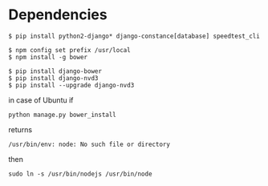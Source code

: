 Dependencies
=======
    $ pip install python2-django* django-constance[database] speedtest_cli

    $ npm config set prefix /usr/local
    $ npm install -g bower

    $ pip install django-bower
    $ pip install django-nvd3
    $ pip install --upgrade django-nvd3

in case of Ubuntu if

    python manage.py bower_install
returns

    /usr/bin/env: node: No such file or directory
then

    sudo ln -s /usr/bin/nodejs /usr/bin/node
